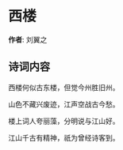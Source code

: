 # 西楼

**作者**: 刘翼之

## 诗词内容

西楼何似古东楼，但觉今州胜旧州。

山色不藏兴废迹，江声空战古今愁。

楼上词人夸丽藻，分明说与江山好。

江山千古有精神，祇为曾经诗客到。


